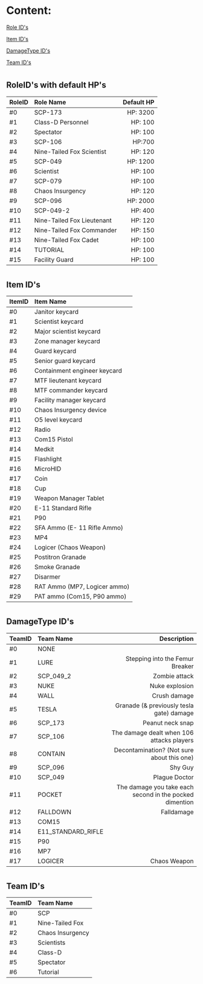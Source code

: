 
# Content:
[Role ID's](https://github.com/Rnen/AdminToolbox/blob/master/.github/RESOURCES.md#roleids-with-default-hps)

[Item ID's](https://github.com/Rnen/AdminToolbox/blob/master/.github/RESOURCES.md#item-ids)

[DamageType ID's](https://github.com/Rnen/AdminToolbox/blob/master/.github/RESOURCES.md#damagetype-ids)

[Team ID's](https://github.com/Rnen/AdminToolbox/blob/master/.github/RESOURCES.md#team-ids)

#
## RoleID's with default HP's
| RoleID | Role Name | Default HP |
| :--- | :--- | ---: |
|#0| SCP-173 | HP: 3200 |
|#1 | Class-D Personnel | HP: 100 |
|#2 | Spectator | HP: 100 |
|#3 | SCP-106 | HP:700 |
|#4 | Nine-Tailed Fox Scientist | HP: 120 |
|#5 | SCP-049 | HP: 1200 |
|#6 | Scientist | HP: 100 |
|#7 | SCP-079 | HP: 100 |
|#8 | Chaos Insurgency | HP: 120 |
|#9 | SCP-096 | HP: 2000 |
|#10 | SCP-049-2 | HP: 400 |
|#11 | Nine-Tailed Fox Lieutenant | HP: 120 |
|#12 | Nine-Tailed Fox Commander | HP: 150 |
|#13 | Nine-Tailed Fox Cadet | HP: 100 |
|#14 | TUTORIAL | HP: 100 |
|#15 | Facility Guard | HP: 100 |

#
## Item ID's
| ItemID | Item Name |
| :--- | :--- | 
|#0| Janitor keycard
|#1| Scientist keycard
|#2| Major scientist keycard
|#3| Zone manager keycard
|#4| Guard keycard
|#5| Senior guard keycard
|#6| Containment engineer keycard
|#7| MTF lieutenant keycard
|#8| MTF commander keycard
|#9| Facility manager keycard
|#10| Chaos Insurgency device
|#11| O5 level keycard
|#12| Radio
|#13| Com15 Pistol
|#14| Medkit
|#15| Flashlight
|#16| MicroHID
|#17| Coin
|#18| Cup
|#19| Weapon Manager Tablet
|#20| E-11 Standard Rifle
|#21| P90
|#22| SFA Ammo (E- 11 Rifle Ammo)
|#23| MP4
|#24| Logicer (Chaos Weapon)
|#25| Postitron Granade
|#26| Smoke Granade
|#27| Disarmer
|#28| RAT Ammo (MP7, Logicer ammo)
|#29| PAT ammo (Com15, P90 ammo)

#
## DamageType ID's
| TeamID | Team Name | Description|
| :--- | :--- | ---: |
#0| NONE | 
#1| LURE | Stepping into the Femur Breaker
#2| SCP_049_2 | Zombie attack
#3| NUKE | Nuke explosion
#4| WALL | Crush damage
#5| TESLA | Granade (& previously tesla gate) damage
#6| SCP_173 | Peanut neck snap
#7| SCP_106 | The damage dealt when 106 attacks players
#8| CONTAIN | Decontamination? (Not sure about this one)
#9| SCP_096 | Shy Guy
#10| SCP_049 | Plague Doctor
#11| POCKET | The damage you take each second in the pocked dimention
#12| FALLDOWN | Falldamage
#13| COM15 | 
#14| E11_STANDARD_RIFLE | 
#15| P90 | 
#16| MP7 | 
#17| LOGICER | Chaos Weapon

#
## Team ID's
| TeamID | Team Name |
| :--- | :--- | 
#0| SCP
#1| Nine-Tailed Fox
#2| Chaos Insurgency
#3| Scientists
#4| Class-D
#5| Spectator
#6| Tutorial
